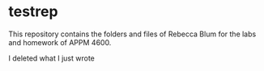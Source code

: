 # testrep
This repository contains the folders and files of Rebecca Blum for the labs and 
homework of APPM 4600.

I deleted what I just wrote
